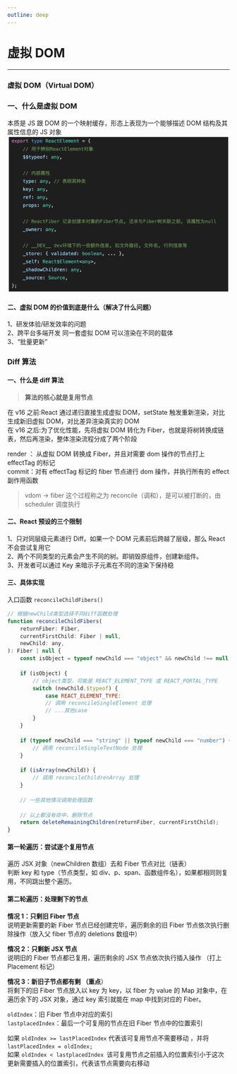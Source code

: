 ```yaml
---
outline: deep
---
```


# 虚拟 DOM

---

### 虚拟 DOM（Virtual DOM）

### 一、什么是虚拟 DOM

本质是 JS 跟 DOM 的一个映射缓存，形态上表现为一个能够描述 DOM 结构及其属性信息的 JS 对象
![](/blog/Diff01.png)

#### 二、虚拟 DOM 的价值到底是什么（解决了什么问题）

1、研发体验/研发效率的问题<br/>
2、跨平台多端开发 同一套虚拟 DOM 可以渲染在不同的载体<br/>
3、“批量更新”

### Diff 算法

#### 一、什么是 diff 算法

> **算法的核心就是复用节点**

在 v16 之前:React 通过递归直接生成虚拟 DOM，setState 触发重新渲染，对比生成新旧虚拟 DOM，对比差异渲染真实的 DOM<br/>
在 v16 之后:为了优化性能，先将虚拟 DOM 转化为 Fiber，也就是将树转换成链表，然后再渲染，整体渲染流程分成了两个阶段<br/>

render ： 从虚拟 DOM 转换成 Fiber，并且对需要 dom 操作的节点打上 effectTag 的标记<br/>
commit：对有 effectTag 标记的 fiber 节点进行 dom 操作，并执行所有的 effect 副作用函数<br/>

> vdom -> fiber 这个过程称之为 reconcile（调和），是可以被打断的，由 scheduler 调度执行

#### 二、React 预设的三个限制

1、只对同层级元素进行 Diff。如果一个 DOM 元素前后跨越了层级，那么 React 不会尝试复用它<br/>
2、两个不同类型的元素会产生不同的树。即销毁原组件，创建新组件。<br/>
3、开发者可以通过 Key 来暗示子元素在不同的渲染下保持稳

#### 三、具体实现

入口函数 `reconcileChildFibers()`

```javascript
// 根据newChild类型选择不同diff函数处理
function reconcileChildFibers(
	returnFiber: Fiber,
	currentFirstChild: Fiber | null,
	newChild: any,
): Fiber | null {
	const isObject = typeof newChild === "object" && newChild !== null;

	if (isObject) {
		// object类型，可能是 REACT_ELEMENT_TYPE 或 REACT_PORTAL_TYPE
		switch (newChild.$typeof) {
			case REACT_ELEMENT_TYPE:
			// 调用 reconcileSingleElement 处理
			// ...其他case
		}
	}

	if (typeof newChild === "string" || typeof newChild === "number") {
		// 调用 reconcileSingleTextNode 处理
	}

	if (isArray(newChild)) {
		// 调用 reconcileChildrenArray 处理
	}

	// 一些其他情况调用处理函数

	// 以上都没有命中，删除节点
	return deleteRemainingChildren(returnFiber, currentFirstChild);
}
```

#### 第一轮遍历：尝试逐个复用节点

遍历 JSX 对象（newChildren 数组）去和 Fiber 节点对比（链表）<br/>
判断 key 和 type（节点类型，如 div、p、span、函数组件名），如果都相同则复用，不同跳出整个遍历。

#### 第二轮遍历：处理剩下的节点

**情况 1：只剩旧 Fiber 节点**<br/>
说明更新需要的新 Fiber 节点已经创建完毕，遍历剩余的旧 Fiber 节点依次执行删除操作（放入父 fiber 节点的 deletions 数组中）

**情况 2：只剩新 JSX 节点**<br/>
说明旧的 Fiber 节点都已复用，遍历剩余的 JSX 节点依次执行插入操作 （打上 Placement 标记）

**情况 3：新旧子节点都有剩 （重点**）<br/>
将剩下的旧 Fiber 节点放入以 key 为 key，以 fiber 为 value 的 Map 对象中，在遍历余下的 JSX 对象，通过 key 索引就能在 map 中找到对应的 Fiber。

`oldIndex`：旧 Fiber 节点中对应的索引 <br/>
`lastplacedIndex`：最后一个可复用的节点在旧 Fiber 节点中的位置索引

如果 `oldIndex >= lastPlacedIndex` 代表该可复用节点不需要移动 ，并将 `lastPlacedIndex = oldIndex; `<br/>
如果 `oldIndex < lastplacedIndex `该可复用节点之前插入的位置索引小于这次更新需要插入的位置索引，代表该节点需要向右移动
